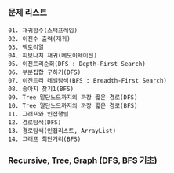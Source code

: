 ### 문제 리스트
    01. 재귀함수(스택프레임)
    02. 이진수 출력(재귀)
    03. 팩토리얼
    04. 피보나치 재귀(메모이제이션)
    05. 이진트리순회(DFS : Depth-First Search)
    06. 부분집합 구하기(DFS)
    07. 이진트리 레벨탐색(BFS : Breadth-First Search)
    08. 송아지 찾기1(BFS)
    09. Tree 말단노드까지의 까장 짧은 경로(DFS)
    10. Tree 말단노드까지의 까장 짧은 경로(BFS)
    11. 그래프와 인접행렬
    12. 경로탐색(DFS)
    13. 경로탐색(인접리스트, ArrayList)
    14. 그래프 최단거리(BFS)



### Recursive, Tree, Graph (DFS, BFS 기초)
